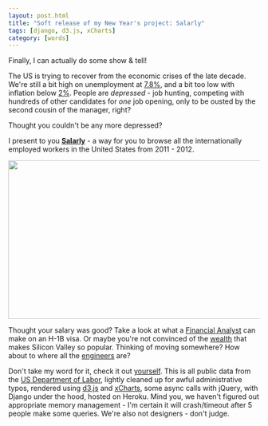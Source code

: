 ```yaml
---
layout: post.html
title: "Soft release of my New Year's project: Salarly"
tags: [django, d3.js, xCharts]
category: [words]
---
```


Finally, I can actually do some show & tell!

The US is trying to recover from the economic crises of the late decade. We're still a bit high on unemployment at [7.8%][unemployment], and a bit too low with inflation below [2%][inflation]. People are *depressed* - job hunting, competing with hundreds of other candidates for *one* job opening, only to be ousted by the second cousin of the manager, right?

Thought you couldn't be any more depressed? 

I present to you **[Salarly][Salarly]** - a way for you to browse all the internationally employed workers in the United States from 2011 - 2012.

<p><a href="http://www.salar.ly/salaries?title=Financial+Engineer&company=&location=" alt="Financial Engineer H-1B salaries"><img src="{{ get_asset("/images/salarly.png")}}" height="318px" width="552px" /></a></p>

Thought your salary was good? Take a look at what a [Financial Analyst][FA] can make on an H-1B visa.  Or maybe you're not convinced of the [wealth][wealth] that makes Silicon Valley so popular.  Thinking of moving somewhere? How about to where all the [engineers][engineers] are?

Don't take my word for it, check it out [yourself][Salarly]. This is all public data from the [US Department of Labor][data], lightly cleaned up for awful administrative typos, rendered using [d3.js][d3] and [xCharts][xCharts], some async calls with jQuery, with Django under the hood, hosted on Heroku. Mind you, we haven't figured out appropriate memory management - I'm certain it will crash/timeout after 5 people make some queries. We're also not designers - don't judge.



[unemployment]: https://www.google.com/publicdata/explore?ds=z1ebjpgk2654c1_&met_y=unemployment_rate&idim=country:US&fdim_y=seasonality:S&dl=en&hl=en&q=us%20unemployment%20rate "Unemployment Rate via Google"
[inflation]: http://www.usinflationcalculator.com/inflation/current-inflation-rates/ "Inflation Rate"
[Salarly]: http://www.salar.ly "Salar.ly"
[FA]: http://www.salar.ly/salaries/?title=Financial+Analyst&company=&location= "Salarly: Financial Analyst"
[wealth]: http://www.salar.ly/salaries/?title=&company=&location=Mountain+View%2C+CA "Salarly: Mountain View"
[engineers]: http://www.salar.ly/heatmaps/?title=engineer "Salarly: Heatmap of Engineers"
[data]: http://www.foreignlaborcert.doleta.gov/quarterlydata.cfm "US DoL"
[d3]: http://d3js.org/ "d3.js"
[xCharts]: http://tenxer.github.com/xcharts/ "xCharts"